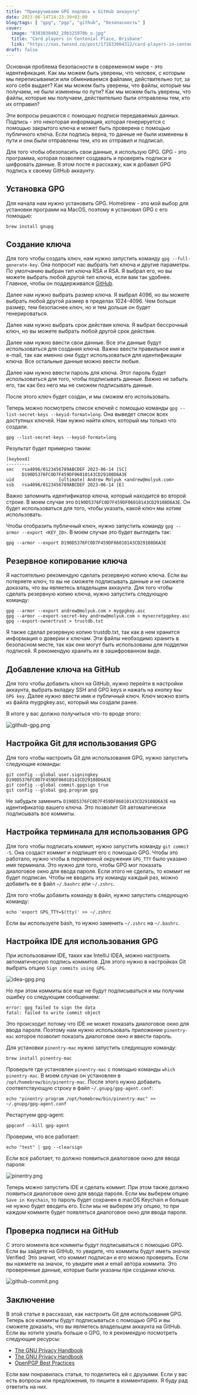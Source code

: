 ```yaml
---
title: "Прикручиваем GPG подпись к GitHub аккаунту"
date: 2023-06-14T14:23:39+03:00
blog/tags: [ "gpg", "pgp", "github", "безопасность" ]
cover:
  image: "8383038402_29b325970b_o.jpg"
  title: "Card players in Centenial Place, Brisbane"
  link: "https://nos.twnsnd.co/post/171833004312/card-players-in-centenial-place-brisbane"
draft: false
---
```


Основная проблема безопасности в современном мире - это идентификация. Как мы можем быть уверены, что человек, с которым
мы переписываемся или обмениваемся файлами, действительно тот, за кого себя выдает? Как мы можем быть уверены, что
файлы, которые мы получаем, не были изменены по пути? Как мы можем быть уверены, что файлы, которые мы получаем,
действительно были отправлены тем, кто их отправил?

Эти вопросы решаются с помощью подписи передаваемых данных. Подпись - это некоторая информация, которая генерируется с
помощью закрытого ключа и может быть проверена с помощью публичного ключа. Если подпись верна, то данные не были
изменены в пути и они были отправлены тем, кто их отправил и подписал.

Для того чтобы обезопасить свои данные, я использую GPG. GPG - это программа, которая позволяет создавать и проверять
подписи и шифровать данные. В этом посте я расскажу, как я добавил GPG подпись к своему GitHub аккаунту.

<!--more-->

## Установка GPG

Для начала нам нужно установить GPG. Homebrew - это мой выбор для установки программ на MacOS, поэтому я установил GPG с
его помощью:

```shell
brew install gnupg
```

## Создание ключа

Для того чтобы создать ключ, нам нужно запустить команду `gpg --full-generate-key`. Она попросит нас выбрать тип ключа и
другие параметры. По умолчанию выбран тип ключа RSA и RSA. Я выбрал его, но вы можете выбрать любой другой тип ключа,
если вам так удобнее. Главное, чтобы он
поддерживался [GitHub](https://docs.github.com/en/authentication/managing-commit-signature-verification/generating-a-new-gpg-key#supported-gpg-key-algorithms).

Далее нам нужно выбрать размер ключа. Я выбрал 4096, но вы можете выбрать любой другой размер в пределах 1024-4096. Чем
больше размер, тем безопаснее ключ, но и тем дольше он будет генерироваться.

Далее нам нужно выбрать срок действия ключа. Я выбрал бессрочный ключ, но вы можете выбрать любой другой срок действия.

Далее нам нужно ввести свои данные. Все эти данные будут использоваться для создания ключа. Важно ввести правильное имя
и e-mail, так как именно они будут использоваться для идентификации ключа. Все остальные данные можно ввести любые.

Далее нам нужно ввести пароль для ключа. Этот пароль будет использоваться для того, чтобы подписывать данные. Важно не
забыть его, так как без него мы не сможем подписывать данные.

После этого ключ будет создан, и мы сможем его использовать.

Теперь можно посмотреть список ключей с помощью команды `gpg --list-secret-keys --keyid-format=long`. Она выведет список
всех доступных ключей. Нам нужно найти ключ, который мы только что создали.

```shell
gpg --list-secret-keys --keyid-format=long
```

Результат будет примерно таким:

```shell
[keyboxd]
---------
sec   rsa4096/0123456789ABCDEF 2023-06-14 [SC]
      D190D5376FC0D7F459DF06010143CD29108D6A3E
uid                 [ultimate] Andrew Molyuk <andrew@molyuk.com>
ssb   rsa4096/0123456789ABCDEF 2023-06-14 [E]
```

Важно запомнить идентификатор ключа, который находится во второй строке. В моем случае
это `D190D5376FC0D7F459DF06010143CD29108D6A3E`. Он будет использоваться для того, чтобы указать, какой ключ мы хотим
использовать.

Чтобы отобразить публичный ключ, нужно запустить команду `gpg --armor --export <KEY_ID>`. В моем случае это будет
выглядеть так:

```shell
gpg --armor --export D190D5376FC0D7F459DF06010143CD29108D6A3E
```

## Резервное копирование ключа

Я настоятельно рекомендую сделать резервную копию ключа. Если вы потеряете ключ, то вы не сможете подписывать данные и
не сможете доказать, что вы являетесь владельцем аккаунта. Для того чтобы сделать резервную копию ключа, нужно запустить
следующую команду:

```shell
gpg --armor --export andrew@molyuk.com > mygpgkey.asc      
gpg --armor --export-secret-key andrew@molyuk.com > mysecretpgpkey.asc
gpg --export-ownertrust > trustdb.txt 
```

Я также сделал резервную копию trustdb.txt, так как в нем хранится информация о доверии к ключам. Эти файлы необходимо
хранить в безопасном месте, так как они могут быть использованы для подделки подписей. Я рекомендую хранить их в
зашифрованном виде.

## Добавление ключа на GitHub

Для того чтобы добавить ключ на GitHub, нужно перейти в настройки аккаунта, выбрать вкладку SSH and GPG keys и нажать на
кнопку `New GPG key`. Далее нужно ввести имя и публичный ключ. Ключ можно взять из файла mygpgkey.asc, который мы
создали ранее.

В итоге у вас должно получиться что-то вроде этого:

![github-gpg.png](github-gpg.png)

## Настройка Git для использования GPG

Для того чтобы настроить Git для использования GPG, нужно запустить следующие команды:

```shell
git config --global user.signingkey D190D5376FC0D7F459DF06010143CD29108D6A3E
git config --global commit.gpgsign true
git config --global gpg.program gpg
```

Не забудьте заменить `D190D5376FC0D7F459DF06010143CD29108D6A3E` на идентификатор вашего ключа. Это позволит Git
автоматически подписывать все коммиты.

## Настройка терминала для использования GPG

Для того чтобы подписать коммит, нужно запустить команду `git commit -S`. Она создаст коммит и подпишет его с помощью
GPG. Чтобы это работало, нужно чтобы в переменной окружения `GPG_TTY` было указано имя терминала. Это нужно для того,
чтобы GPG мог показать диалоговое окно для ввода пароля. Если этого не сделать, то коммит не будет подписан. Чтобы не
вводить эту команду каждый раз, можно добавить ее в файл `~/.bashrc` или `~/.zshrc`.

Для того чтобы добавить команду в файл, нужно запустить следующую команду:

```shell
echo 'export GPG_TTY=$(tty)' >> ~/.zshrc
```

Если вы используете bash, то нужно заменить `~/.zshrc` на `~/.bashrc`.

## Настройка IDE для использования GPG

При использовании IDE, таких как IntelliJ IDEA, можно настроить автоматическую подпись коммитов. Для этого нужно в
настройках Git выбрать опцию `Sign commits using GPG`.

![idea-gpg.png](idea-gpg.png)

Но при этом коммиты все еще не будут подписываться и мы получим ошибку со следующим сообщением:

```shell
error: gpg failed to sign the data
fatal: failed to write commit object
```

Это происходит потому что IDE не может показать диалоговое окно для ввода пароля. Поэтому нам нужно использовать
приложение `pinentry-mac` которое позволит показать диалоговое окно и ввести пароль.

Для установки `pinentry-mac` нужно запустить следующую команду:

```shell
brew install pinentry-mac
``` 

Проверьте где установлен `pinentry-mac` с помощью команды `which pinentry-mac`. В моем случае он установлен в
`/opt/homebrew/bin/pinentry-mac`. После этого нужно добавить соответствующую строку в файл `~/.gnupg/gpg-agent.conf`:

```shell
echo "pinentry-program /opt/homebrew/bin/pinentry-mac" >> ~/.gnupg/gpg-agent.conf
```

Рестартуем gpg-agent:

```shell
gpgconf --kill gpg-agent
```

Проверим, что все работает:

```shell
echo "test" | gpg --clearsign
```

Если все работает, то должно появиться диалоговое окно для ввода пароля:

![pinentry.png](pinentry.png) 

Теперь можно запустить IDE и сделать коммит. При этом также должно появиться диалоговое окно для ввода пароля. Если мы
выберем опцию `Save in Keychain`, то пароль будет сохранен в macOS Keychain и больше не нужно будет вводить его. Если мы
не выберем эту опцию, то при каждом коммите будет появляться диалоговое окно для ввода пароля.

## Проверка подписи на GitHub

С этого момента все коммиты будут подписываться с помощью GPG. Если вы зайдете на GitHub, то увидите, что коммиты будут
иметь значок Verified. Это значит, что коммит подписан и его можно проверить. Если вы нажмете на значок, то увидите имя
и email автора коммита. Это проверенные данные, которые были указаны при создании ключа.

![github-commit.png](github-commit.png)

## Заключение

В этой статье я рассказал, как настроить Git для использования GPG. Теперь все коммиты будут подписываться с помощью GPG
и вы сможете доказать, что вы являетесь владельцем аккаунта на GitHub. Если вы хотите узнать больше о GPG, то я
рекомендую посмотреть следующие ресурсы:

- [The GNU Privacy Handbook](https://www.gnupg.org/gph/en/manual.html)
- [The GNU Privacy Handbook](https://www.gnupg.org/gph/en/manual/x110.html)
- [OpenPGP Best Practices](https://riseup.net/en/security/message-security/openpgp/best-practices)

Если вам понравилась статья, то поделитесь ей с друзьями. Если у вас есть вопросы или предложения, то пишите в
комментариях. Я буду рад ответить на них.
